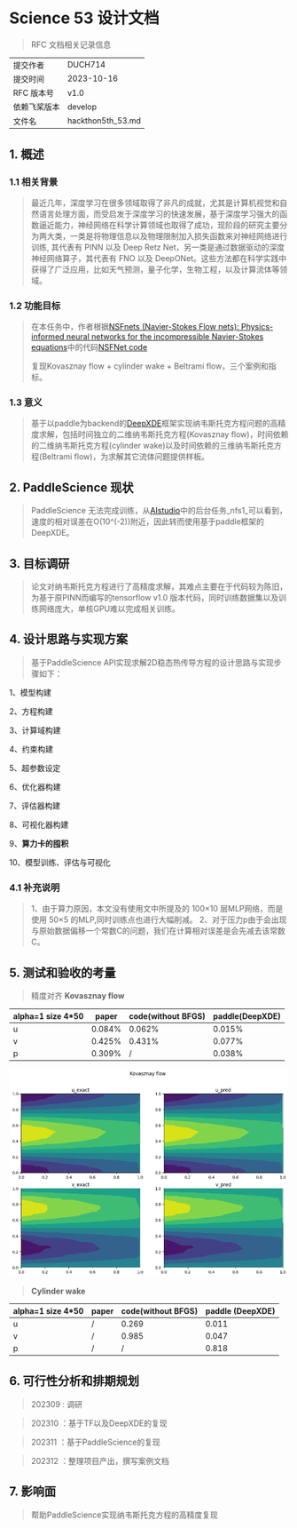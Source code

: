 # Science 53 设计文档 

> RFC 文档相关记录信息

|              |                    |
| ------------ | -----------------  |
| 提交作者      |DUCH714             |
| 提交时间      |2023-10-16          |
| RFC 版本号    | v1.0               |
| 依赖飞桨版本  | develop            |
| 文件名        |hackthon5th_53.md   |

## 1. 概述

### 1.1 相关背景

> 最近几年，深度学习在很多领域取得了非凡的成就，尤其是计算机视觉和自然语言处理方面，而受启发于深度学习的快速发展，基于深度学习强大的函数逼近能力，神经网络在科学计算领域也取得了成功，现阶段的研究主要分为两大类，一类是将物理信息以及物理限制加入损失函数来对神经网络进行训练, 其代表有 PINN 以及 Deep Retz Net，另一类是通过数据驱动的深度神经网络算子，其代表有 FNO 以及 DeepONet。这些方法都在科学实践中获得了广泛应用，比如天气预测，量子化学，生物工程，以及计算流体等领域。

### 1.2 功能目标

> 在本任务中，作者根据[NSFnets (Navier-Stokes Flow nets): Physics-informed
neural networks for the incompressible Navier-Stokes
equations](https://arxiv.org/abs/2003.06496)中的代码[NSFNet code](https://github.com/Alexzihaohu/NSFnets/blob/master/)
>
> 复现Kovasznay flow + cylinder wake + Beltrami flow，三个案例和指标。

### 1.3 意义

> 基于以paddle为backend的[DeepXDE](https://deepxde.readthedocs.io/en/latest/index.html)框架实现纳韦斯托克方程问题的高精度求解，包括时间独立的二维纳韦斯托克方程(Kovasznay flow)，时间依赖的二维纳韦斯托克方程(cylinder wake)以及时间依赖的三维纳韦斯托克方程(Beltrami flow)，为求解其它流体问题提供样板。

## 2. PaddleScience 现状

> PaddleScience 无法完成训练，从[AIstudio](https://aistudio.baidu.com/studio/project/partial/verify/6832363/fa46b783a28442b88fb7d2756ffddb6c)中的后台任务_nfs1_可以看到，速度的相对误差在O(10^(-2))附近，因此转而使用基于paddle框架的DeepXDE。

## 3. 目标调研

>论文对纳韦斯托克方程进行了高精度求解，其难点主要在于代码较为陈旧，为基于原PINN而编写的tensorflow v1.0 版本代码，同时训练数据集以及训练网络庞大，单核GPU难以完成相关训练。

## 4. 设计思路与实现方案

> 基于PaddleScience API实现求解2D稳态热传导方程的设计思路与实现步骤如下：

1、模型构建

2、方程构建

3、计算域构建

4、约束构建

5、超参数设定

6、优化器构建

7、评估器构建

8、可视化器构建

9、**算力卡的囤积**

10、模型训练、评估与可视化

### 4.1 补充说明

> 1、由于算力原因，本文没有使用文中所提及的 100×10 层MLP网络，而是使用 50×5 的MLP,同时训练点也进行大幅削减。
> 2、对于压力p由于会出现与原始数据偏移一个常数C的问题，我们在计算相对误差是会先减去该常数C。

## 5. 测试和验收的考量

> 精度对齐
> **Kovasznay flow**

| alpha=1 size 4*50 | paper  | code(without BFGS) | paddle(DeepXDE)  |
|-------------------|--------|--------------------|---------|
| u                 | 0.084% | 0.062%             | 0.015%  |
| v                 | 0.425% | 0.431%             | 0.077%  |
| p                 | 0.309% | /                  | 0.038%  |

![image](https://github.com/DUCH714/paddle-community/blob/patch-1/rfcs/Science/53_figure/Kovasznay%20flow.png)

>**Cylinder wake**

| alpha=1 size 4*50 | paper | code(without BFGS) | paddle (DeepXDE) |
|-------------------|-------|--------------------|------------------|
| u                 | /     | 0.269              | 0.011            |
| v                 | /     | 0.985              | 0.047            |
| p                 | /     | /                  | 0.818            |
## 6. 可行性分析和排期规划

>202309 :  调研

>202310 ：基于TF以及DeepXDE的复现

>202311 ：基于PaddleScience的复现

>202312 ：整理项目产出，撰写案例文档

## 7. 影响面

> 帮助PaddleScience实现纳韦斯托克方程的高精度复现
